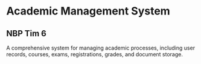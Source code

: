# Academic Management System
## NBP Tim 6
A comprehensive system for managing academic processes, including user records, courses, exams, registrations, grades, and document storage.
